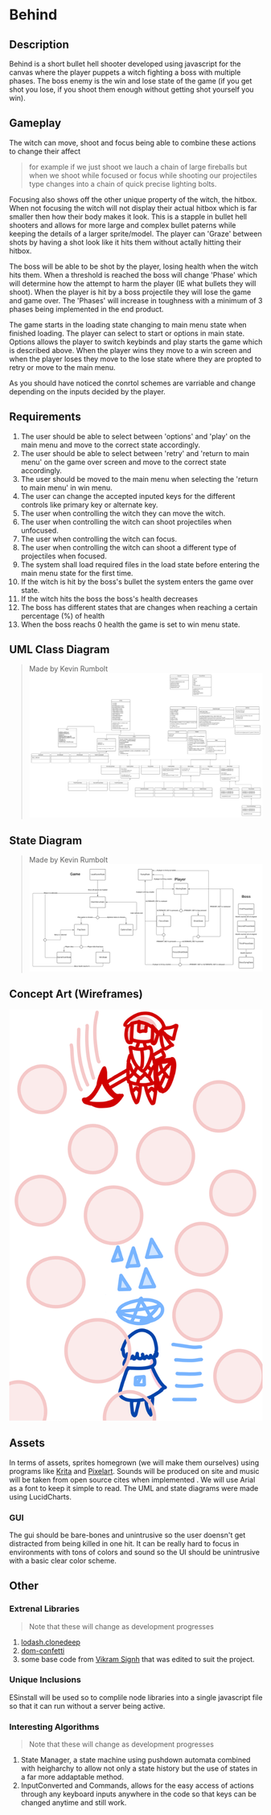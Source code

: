 # Behind

## Description
Behind is a short bullet hell shooter developed using javascript for the canvas where the player puppets a witch fighting a boss with multiple phases. 
The boss enemy is the win and lose state of the game (if you get shot you lose, if you shoot them enough without getting shot yourself you win). 

## Gameplay
The witch can move, shoot and focus being able to combine these actions to change their affect 

> for example if we just shoot we lauch a chain of large fireballs but when we shoot while focused or focus while shooting our projectiles 
type changes into a chain of quick precise lighting bolts. 

Focusing also shows off the other unique property of the witch, the hitbox. When not focusing the witch will not display their actual hitbox which is far smaller
then how their body makes it look. This is a stapple in bullet hell shooters and allows for more large and complex bullet paterns while keeping the details
of a larger sprite/model. The player can 'Graze' between shots by having a shot look like it hits them without actally hitting their hitbox.

The boss will be able to be shot by the player, losing health when the witch hits them. When a threshold is reached the boss will change 'Phase' which will determine 
how the attempt to harm the player (IE what bullets they will shoot). When the player is hit by a boss projectile they will lose the game and game over. The 'Phases' 
will increase in toughness with a minimum of 3 phases being implemented in the end product. 

The game starts in the loading state changing to main menu state when finished loading. The player can select to start or options in main state. 
Options allows the player to switch keybinds and play starts the game which is described above. When the player wins they move to a win screen and when
the player loses they move to the lose state where they are propted to retry or move to the main menu.

As you should have noticed the conrtol schemes are varriable and change depending on the inputs decided by the player. 

## Requirements
1. The user should be able to select between 'options' and 'play' on the main menu and move to the correct state accordingly.
2. The user should be able to select between 'retry' and 'return to main menu' on the game over screen and move to the correct state accordingly.
3. The user should be moved to the main menu when selecting the 'return to main menu' in win menu.
4. The user can change the accepted inputed keys for the different controls like primary key or alternate key.
5. The user when controlling the witch they can move the witch.
6. The user when controlling the witch can shoot projectiles when unfocused.
7. The user when controlling the witch can focus.
8. The user when controlling the witch can shoot a different type of projectiles when focused.
9. The system shall load required files in the load state before entering the main menu state for the first time.
10. If the witch is hit by the boss's bullet the system enters the game over state.
11. If the witch hits the boss the boss's health decreases
12. The boss has different states that are changes when reaching a certain percentage (%) of health
13. When the boss reachs 0 health the game is set to win menu state.

## UML Class Diagram
>Made by Kevin Rumbolt
![Classes](style/images/readme_images/classes.png)

## State Diagram
>Made by Kevin Rumbolt
![States](style/images/readme_images/states.png)

## Concept Art (Wireframes)
![Playing the Game](style/images/readme_images/wireframe.png)

## Assets
In terms of assets, sprites homegrown (we will make them ourselves) using programs like [Krita](https://krita.org/en/) 
and [Pixelart](https://www.pixilart.com/draw). Sounds will be produced on site and music will be taken from open source cites when
implemented . We will use Arial as a font to keep it simple to read. The UML and state diagrams were made using LucidCharts.
### GUI
The gui should be bare-bones and unintrusive so the user doensn't get distracted from being killed in one hit. It can be really hard to focus in environments 
with tons of colors and sound so the UI should be unintrusive with a basic clear color scheme.

## Other

### Extrenal Libraries
>Note that these will change as development progresses

1. [lodash.clonedeep](https://www.npmjs.com/package/lodash.clonedeep)
2. [dom-confetti](https://github.com/daniel-lundin/dom-confetti) 
3. some base code from [Vikram Signh](https://github.com/VikramSinghMTL) that was edited to suit the project.

### Unique Inclusions
ESinstall will be used so to complile node libraries into a single javascript file so that it can run without a server being active.

### Interesting Algorithms
>Note that these will change as development progresses

1. State Manager, a state machine using pushdown automata combined with heigharchy to allow not only a state history but the use of states in a far more addaptable method.
2. InputConverted and Commands, allows for the easy access of actions through any keyboard inputs anywhere in the code so that keys can be changed anytime and still work.
